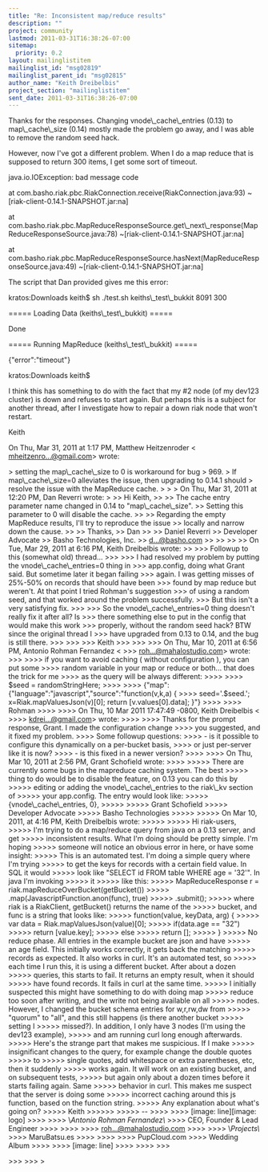 ```yaml
---
title: "Re: Inconsistent map/reduce results"
description: ""
project: community
lastmod: 2011-03-31T16:38:26-07:00
sitemap:
  priority: 0.2
layout: mailinglistitem
mailinglist_id: "msg02819"
mailinglist_parent_id: "msg02815"
author_name: "Keith Dreibelbis"
project_section: "mailinglistitem"
sent_date: 2011-03-31T16:38:26-07:00
---
```



Thanks for the responses. Changing vnode\\_cache\\_entries (0.13) to
map\\_cache\\_size
(0.14) mostly made the problem go away, and I was able to remove the random
seed hack.

However, now I've got a different problem. When I do a map reduce that is
supposed to return 300 items, I get some sort of timeout.

 java.io.IOException: bad message code

at com.basho.riak.pbc.RiakConnection.receive(RiakConnection.java:93)
~[riak-client-0.14.1-SNAPSHOT.jar:na]

at
com.basho.riak.pbc.MapReduceResponseSource.get\\_next\\_response(MapReduceResponseSource.java:78)
~[riak-client-0.14.1-SNAPSHOT.jar:na]

at
com.basho.riak.pbc.MapReduceResponseSource.hasNext(MapReduceResponseSource.java:49)
~[riak-client-0.14.1-SNAPSHOT.jar:na]


The script that Dan provided gives me this error:


kratos:Downloads keith$ sh ./test.sh keiths\\_test\\_bukkit 8091 300

===== Loading Data (keiths\\_test\\_bukkit) =====

Done

===== Running MapReduce (keiths\\_test\\_bukkit) =====

{"error":"timeout"}

kratos:Downloads keith$


I think this has something to do with the fact that my #2 node (of my dev123
cluster) is down and refuses to start again. But perhaps this is a subject
for another thread, after I investigate how to repair a down riak node that
won't restart.

Keith


On Thu, Mar 31, 2011 at 1:17 PM, Matthew Heitzenroder &lt;
mheitzenro...@gmail.com&gt; wrote:

&gt; setting the map\\_cache\\_size to 0 is workaround for bug 
&gt; 969.
&gt; If map\\_cache\\_size=0 alleviates the issue, then upgrading to 0.14.1 should
&gt; resolve the issue with the MapReduce cache.
&gt;
&gt;
&gt; On Thu, Mar 31, 2011 at 12:20 PM, Dan Reverri  wrote:
&gt;
&gt;&gt; Hi Keith,
&gt;&gt;
&gt;&gt; The cache entry parameter name changed in 0.14 to "map\\_cache\\_size".
&gt;&gt; Setting this parameter to 0 will disable the cache.
&gt;&gt;
&gt;&gt; Regarding the empty MapReduce results, I'll try to reproduce the issue
&gt;&gt; locally and narrow down the cause.
&gt;&gt;
&gt;&gt; Thanks,
&gt;&gt; Dan
&gt;&gt;
&gt;&gt; Daniel Reverri
&gt;&gt; Developer Advocate
&gt;&gt; Basho Technologies, Inc.
&gt;&gt; d...@basho.com
&gt;&gt;
&gt;&gt;
&gt;&gt;
&gt;&gt; On Tue, Mar 29, 2011 at 6:16 PM, Keith Dreibelbis wrote:
&gt;&gt;
&gt;&gt;&gt; Followup to this (somewhat old) thread...
&gt;&gt;&gt;
&gt;&gt;&gt; I had resolved my problem by putting the vnode\\_cache\\_entries=0 thing in
&gt;&gt;&gt; app.config, doing what Grant said. But sometime later it began failing
&gt;&gt;&gt; again. I was getting misses of 25%-50% on records that should have been
&gt;&gt;&gt; found by map reduce but weren't. At that point I tried Rohman's suggestion
&gt;&gt;&gt; of using a random seed, and that worked around the problem successfully.
&gt;&gt;&gt; But this isn't a very satisfying fix.
&gt;&gt;&gt;
&gt;&gt;&gt; So the vnode\\_cache\\_entries=0 thing doesn't really fix it after all? Is
&gt;&gt;&gt; there something else to put in the config that would make this work
&gt;&gt;&gt; properly, without the random seed hack? BTW since the original thread I
&gt;&gt;&gt; have upgraded from 0.13 to 0.14, and the bug is still there.
&gt;&gt;&gt;
&gt;&gt;&gt;
&gt;&gt;&gt; Keith
&gt;&gt;&gt;
&gt;&gt;&gt;
&gt;&gt;&gt; On Thu, Mar 10, 2011 at 6:56 PM, Antonio Rohman Fernandez &lt;
&gt;&gt;&gt; roh...@mahalostudio.com&gt; wrote:
&gt;&gt;&gt;
&gt;&gt;&gt;&gt; if you want to avoid caching ( without configuration ), you can put some
&gt;&gt;&gt;&gt; random variable in your map or reduce or both... that does the trick for me
&gt;&gt;&gt;&gt; as the query will be always different:
&gt;&gt;&gt;&gt;
&gt;&gt;&gt;&gt; $seed = randomStringHere;
&gt;&gt;&gt;&gt;
&gt;&gt;&gt;&gt; {"map":{"language":"javascript","source":"function(v,k,a) {
&gt;&gt;&gt;&gt; seed='.$seed.'; x=Riak.mapValuesJson(v)[0]; return [v.values[0].data]; }"}
&gt;&gt;&gt;&gt;
&gt;&gt;&gt;&gt; Rohman
&gt;&gt;&gt;&gt;
&gt;&gt;&gt;&gt; On Thu, 10 Mar 2011 17:47:49 -0800, Keith Dreibelbis &lt;
&gt;&gt;&gt;&gt; kdrei...@gmail.com&gt; wrote:
&gt;&gt;&gt;&gt;
&gt;&gt;&gt;&gt; Thanks for the prompt response, Grant. I made the configuration change
&gt;&gt;&gt;&gt; you suggested, and it fixed my problem.
&gt;&gt;&gt;&gt; Some followup questions:
&gt;&gt;&gt;&gt; - is it possible to configure this dynamically on a per-bucket basis,
&gt;&gt;&gt;&gt; or just per-server like it is now?
&gt;&gt;&gt;&gt; - is this fixed in a newer version?
&gt;&gt;&gt;&gt;
&gt;&gt;&gt;&gt; On Thu, Mar 10, 2011 at 2:56 PM, Grant Schofield wrote:
&gt;&gt;&gt;&gt;
&gt;&gt;&gt;&gt;&gt; There are currently some bugs in the mapreduce caching system. The best
&gt;&gt;&gt;&gt;&gt; thing to do would be to disable the feature, on 0.13 you can do this by
&gt;&gt;&gt;&gt;&gt; editing or adding the vnode\\_cache\\_entries to the riak\\_kv section of
&gt;&gt;&gt;&gt;&gt; your app.config. The entry would look like:
&gt;&gt;&gt;&gt;&gt; {vnode\\_cache\\_entries, 0},
&gt;&gt;&gt;&gt;&gt;
&gt;&gt;&gt;&gt;&gt; Grant Schofield
&gt;&gt;&gt;&gt;&gt; Developer Advocate
&gt;&gt;&gt;&gt;&gt; Basho Technologies
&gt;&gt;&gt;&gt;&gt;
&gt;&gt;&gt;&gt;&gt; On Mar 10, 2011, at 4:16 PM, Keith Dreibelbis wrote:
&gt;&gt;&gt;&gt;&gt;
&gt;&gt;&gt;&gt;&gt; Hi riak-users,
&gt;&gt;&gt;&gt;&gt; I'm trying to do a map/reduce query from java on a 0.13 server, and get
&gt;&gt;&gt;&gt;&gt; inconsistent results. What I'm doing should be pretty simple. I'm hoping
&gt;&gt;&gt;&gt;&gt; someone will notice an obvious error in here, or have some insight:
&gt;&gt;&gt;&gt;&gt; This is an automated test. I'm doing a simple query where I'm trying
&gt;&gt;&gt;&gt;&gt; to get the keys for records with a certain field value. In SQL it would
&gt;&gt;&gt;&gt;&gt; look like "SELECT id FROM table WHERE age = '32'". In java I'm invoking 
&gt;&gt;&gt;&gt;&gt; it
&gt;&gt;&gt;&gt;&gt; like this:
&gt;&gt;&gt;&gt;&gt; MapReduceResponse r = riak.mapReduceOverBucket(getBucket())
&gt;&gt;&gt;&gt;&gt; .map(JavascriptFunction.anon(func), true)
&gt;&gt;&gt;&gt;&gt; .submit();
&gt;&gt;&gt;&gt;&gt; where riak is a RiakClient, getBucket() returns the name of the
&gt;&gt;&gt;&gt;&gt; bucket, and func is a string that looks like:
&gt;&gt;&gt;&gt;&gt; function(value, keyData, arg) {
&gt;&gt;&gt;&gt;&gt; var data = Riak.mapValuesJson(value)[0];
&gt;&gt;&gt;&gt;&gt; if(data.age == "32")
&gt;&gt;&gt;&gt;&gt; return [value.key];
&gt;&gt;&gt;&gt;&gt; else
&gt;&gt;&gt;&gt;&gt; return [];
&gt;&gt;&gt;&gt;&gt; }
&gt;&gt;&gt;&gt;&gt; No reduce phase. All entries in the example bucket are json and have
&gt;&gt;&gt;&gt;&gt; an age field. This initially works correctly, it gets back the matching
&gt;&gt;&gt;&gt;&gt; records as expected. It also works in curl. It's an automated test, so
&gt;&gt;&gt;&gt;&gt; each time I run this, it is using a different bucket. After about a dozen
&gt;&gt;&gt;&gt;&gt; queries, this starts to fail. It returns an empty result, when it should
&gt;&gt;&gt;&gt;&gt; have found records. It fails in curl at the same time.
&gt;&gt;&gt;&gt;&gt; I initially suspected this might have something to do with doing map
&gt;&gt;&gt;&gt;&gt; reduce too soon after writing, and the write not being available on all
&gt;&gt;&gt;&gt;&gt; nodes. However, I changed the bucket schema entries for w,r,rw,dw from
&gt;&gt;&gt;&gt;&gt; "quorum" to "all", and this still happens (is there another bucket 
&gt;&gt;&gt;&gt;&gt; setting I
&gt;&gt;&gt;&gt;&gt; missed?). In addition, I only have 3 nodes (I'm using the dev123 example),
&gt;&gt;&gt;&gt;&gt; and am running curl long enough afterwards.
&gt;&gt;&gt;&gt;&gt; Here's the strange part that makes me suspicious. If I make
&gt;&gt;&gt;&gt;&gt; insignificant changes to the query, for example change the double quotes 
&gt;&gt;&gt;&gt;&gt; to
&gt;&gt;&gt;&gt;&gt; single quotes, add whitespace or extra parentheses, etc, then it suddenly
&gt;&gt;&gt;&gt;&gt; works again. It will work on an existing bucket, and on subsequent tests,
&gt;&gt;&gt;&gt;&gt; but again only about a dozen times before it starts failing again. Same
&gt;&gt;&gt;&gt;&gt; behavior in curl. This makes me suspect that the server is doing some
&gt;&gt;&gt;&gt;&gt; incorrect caching around this js function, based on the function string.
&gt;&gt;&gt;&gt;&gt; Any explanation about what's going on?
&gt;&gt;&gt;&gt;&gt; Keith
&gt;&gt;&gt;&gt;&gt;&gt;
&gt;&gt;&gt;&gt;&gt; --
&gt;&gt;&gt;&gt;
&gt;&gt;&gt;&gt; [image: line][image: logo] 
&gt;&gt;&gt;&gt;
&gt;&gt;&gt;&gt; \\*Antonio Rohman Fernandez\\*
&gt;&gt;&gt;&gt; CEO, Founder & Lead Engineer
&gt;&gt;&gt;&gt;
&gt;&gt;&gt;&gt;
&gt;&gt;&gt;&gt; roh...@mahalostudio.com
&gt;&gt;&gt;&gt;
&gt;&gt;&gt;&gt; \\*Projects\\*
&gt;&gt;&gt;&gt; MaruBatsu.es 
&gt;&gt;&gt;&gt;
&gt;&gt;&gt;&gt;
&gt;&gt;&gt;&gt; PupCloud.com 
&gt;&gt;&gt;&gt; Wedding Album 
&gt;&gt;&gt;&gt;
&gt;&gt;&gt;&gt; [image: line]
&gt;&gt;&gt;&gt;
&gt;&gt;&gt;&gt;
&gt;&gt;&gt;

&gt;&gt;&gt;
&gt;&gt;&gt;
&gt;
